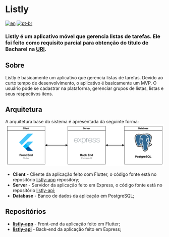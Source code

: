 # Listly
[![en](https://img.shields.io/badge/lang-en-red.svg)](https://github.com/Listly-org/.github/blob/main/profile/README.md)
[![pt-br](https://img.shields.io/badge/lang-pt--br-green.svg)](https://github.com/Listly-org/.github/blob/main/profile/README.pt-br.md)

### Listly é um aplicativo móvel que gerencia listas de tarefas. Ele foi feito como requisito parcial para obtenção do título de Bacharel na [URI](https://www.uricer.edu.br/site/).

## Sobre
Listly é basicamente um aplicativo que gerencia listas de tarefas. Devido ao curto tempo de desenvolvimento, o aplicativo é basicamente um MVP. O usuário pode se cadastrar na plataforma, gerenciar grupos de listas, listas e seus respectivos itens.

## Arquitetura
A arquitetura base do sistema é apresentada da seguinte forma:
![image info](./images/diagram-en.png)
* **Client** - Cliente da aplicação feito com Flutter, o código fonte está no repositório [listly-app](https://github.com/Listly-org/listly-app) repository;
* **Server** - Servidor da aplicação feito em Express, o código fonte está no repositório [listly-api](https://github.com/Listly-org/listly-api);
* **Database** - Banco de dados da aplicação em PostgreSQL;

## Repositórios
* [**listly-app**](https://github.com/Listly-org/listly-app) - Front-end da aplicação feito em Flutter;
* [**listly-api**](https://github.com/Listly-org/listly-api) - Back-end da aplicação feito em Express;